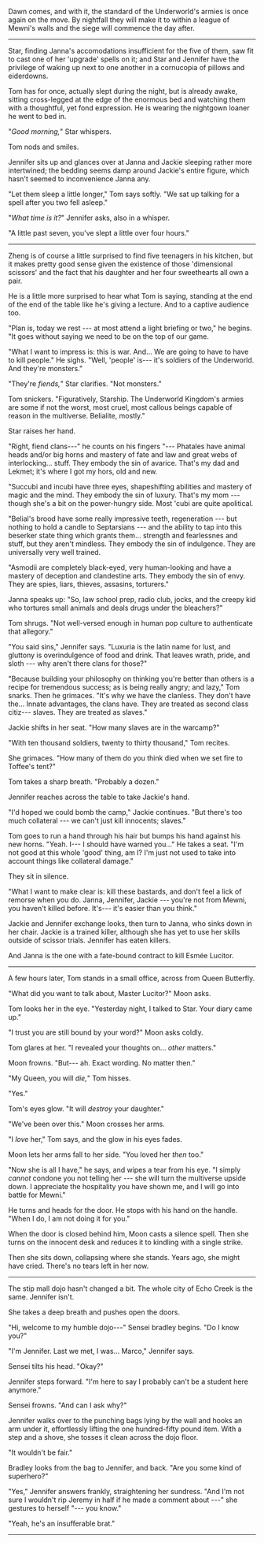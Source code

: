 Dawn comes, and with it, the standard of the Underworld's armies is once again on the move. By
nightfall they will make it to within a league of Mewni's walls and the siege will commence the day after.

----

Star, finding Janna's accomodations insufficient for the five of them, saw fit to cast one of her
'upgrade' spells on it; and Star and Jennifer have the privilege of waking up next to one another in
a cornucopia of pillows and eiderdowns.

Tom has for once, actually slept during the night, but is already awake, sitting cross-legged at the edge
of the enormous bed and watching them with a thoughtful, yet fond expression. He is wearing the nightgown
loaner he went to bed in.

"_Good morning,_" Star whispers.

Tom nods and smiles.

Jennifer sits up and glances over at Janna and Jackie sleeping rather more intertwined;
the bedding seems damp around Jackie's entire figure, which hasn't seemed to inconvenience Janna any.

"Let them sleep a little longer," Tom says softly. "We sat up talking for a spell after you two
fell asleep."

"_What time is it?_" Jennifer asks, also in a whisper.

"A little past seven, you've slept a little over four hours."

----

Zheng is of course a little surprised to find five teenagers in his kitchen, but it makes pretty good
sense given the existence of those 'dimensional scissors' and the fact that his daughter and her four
sweethearts all own a pair. 

He is a little more surprised to hear what Tom is saying, standing at the end of the end of the table
like he's giving a lecture. And to a captive audience too.

"Plan is, today we rest --- at most attend a light briefing or two," he begins. "It goes without
saying we need to be on the top of our game.

"What I want to impress is: this is war. And... We are going to have to have to kill people."
He sighs. "Well, 'people' is--- it's soldiers of the Underworld. And they're monsters."

"They're _fiends,_" Star clarifies. "Not monsters."

Tom snickers. "Figuratively, Starship. The Underworld Kingdom's armies are some if not the worst,
most cruel, most callous beings capable of reason in the multiverse. Belialite, mostly."

Star raises her hand.

"Right, fiend clans---" he counts on his fingers "--- Phatales have animal heads and/or big horns and
mastery of fate and law and great webs of interlocking... stuff. They embody the sin of avarice.
That's my dad and Lekmet; it's where I got my hors, old and new.

"Succubi and incubi have three eyes, shapeshifting abilities and mastery of magic and the mind. They
embody the sin of luxury. That's my mom --- though she's a bit on the power-hungry side. Most 'cubi
are quite apolitical.

"Belial's brood have some really impressive teeth, regeneration --- but nothing to hold a candle to
Septarsians --- and the ability to tap into this beserker state thing which grants them... strength
and fearlessnes and stuff, but they aren't mindless. They embody the sin of indulgence. They are
universally very well trained.

"Asmodii are completely black-eyed, very human-looking and have a mastery of deception and
clandestine arts. They embody the sin of envy. They are spies, liars, thieves, assasins,
torturers."

Janna speaks up: "So, law school prep, radio club, jocks, and the creepy kid who tortures small
animals and deals drugs under the bleachers?"

Tom shrugs. "Not well-versed enough in human pop culture to authenticate that allegory."

"You said sins," Jennifer says. "Luxuria is the latin name for lust, and gluttony is overindulgence
of food and drink. That leaves wrath, pride, and sloth --- why aren't there clans for those?"

"Because building your philosophy on thinking you're better than others is a recipe for tremendous
success; as is being really angry; and lazy," Tom snarks. Then he grimaces. "It's why we have the
clanless. They don't have the... Innate advantages, the clans have. They are treated as second
class citiz--- slaves. They are treated as slaves."

Jackie shifts in her seat. "How many slaves are in the warcamp?"

"With ten thousand soldiers, twenty to thirty thousand," Tom recites.

She grimaces. "How many of them do you think died when we set fire to Toffee's tent?"

Tom takes a sharp breath. "Probably a dozen."

Jennifer reaches across the table to take Jackie's hand.

"I'd hoped we could bomb the camp," Jackie continues. "But there's too much collateral --- we can't
just kill innocents; slaves."

Tom goes to run a hand through his hair but bumps his hand against his new horns. "Yeah. I--- I
should have warned you..." He takes a seat. "I'm not good at this whole 'good' thing, am I?
I'm just not used to take into account things like collateral damage."

They sit in silence.

"What I want to make clear is: kill these bastards, and don't feel a lick of remorse when you do.
Janna, Jennifer, Jackie --- you're not from Mewni, you haven't killed before. It's--- it's easier
than you think."

Jackie and Jennifer exchange looks, then turn to Janna, who sinks down in her chair. Jackie
is a trained killer, although she has yet to use her skills outside of scissor trials. Jennifer
has eaten killers.

And Janna is the one with a fate-bound contract to kill Esmée Lucitor.

----

A few hours later, Tom stands in a small office, across from Queen Butterfly.

"What did you want to talk about, Master Lucitor?" Moon asks.

Tom looks her in the eye. "Yesterday night, I talked to Star. Your diary came up."

"I trust you are still bound by your word?" Moon asks coldly.

Tom glares at her. "I revealed your thoughts on... _other_ matters."

Moon frowns. "But--- ah. Exact wording. No matter then."

"My Queen, you will _die,_" Tom hisses.

"Yes."

Tom's eyes glow. "It will _destroy_ your daughter."

"We've been over this." Moon crosses her arms.

"I _love_ her," Tom says, and the glow in his eyes fades.

Moon lets her arms fall to her side. "You loved her _then_ too."

"Now she is all I have," he says, and wipes a tear from his eye. "I simply _cannot_ condone
you not telling her --- she will turn the multiverse upside down. I appreciate the hospitality
you have shown me, and I will go into battle for Mewni."

He turns and heads for the door. He stops with his hand on the handle. "When I do,
I am not doing it for you."

When the door is closed behind him, Moon casts a silence spell. Then she turns on the innocent
desk and reduces it to kindling with a single strike.

Then she sits down, collapsing where she stands. Years ago, she might have cried.
There's no tears left in her now.

----

The stip mall dojo hasn't changed a bit. The whole city of Echo Creek is the same.
Jennifer isn't.

She takes a deep breath and pushes open the doors.

"Hi, welcome to my humble dojo---" Sensei bradley begins. "Do I know you?"

"I'm Jennifer. Last we met, I was... Marco," Jennifer says.

Sensei tilts his head. "Okay?"

Jennifer steps forward. "I'm here to say I probably can't be a student here anymore."

Sensei frowns. "And can I ask why?"

Jennifer walks over to the punching bags lying by the wall and hooks an arm
under it, effortlessly lifting the one hundred-fifty pound item. With a step and
a shove, she tosses it clean across the dojo floor.

"It wouldn't be fair."

Bradley looks from the bag to Jennifer, and back. "Are you some kind of superhero?"

"Yes," Jennifer answers frankly, straightening her sundress. "And I'm not sure I
wouldn't rip Jeremy in half if he made a comment about ---" she gestures to herself "--- you know."

"Yeah, he's an insufferable brat."


----


